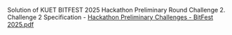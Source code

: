 Solution of KUET BITFEST 2025 Hackathon Preliminary Round Challenge 2. Challenge 2 Specification - [Hackathon Preliminary Challenges - BitFest 2025.pdf](https://github.com/user-attachments/files/18273052/Hackathon.Preliminary.Challenges.-.BitFest.2025.pdf)
